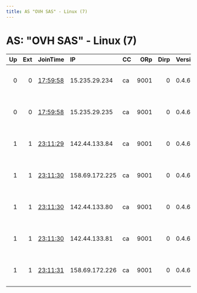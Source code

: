 ```yaml
---
title: AS "OVH SAS" - Linux (7)
---
```


# AS: "OVH SAS" - Linux (7)

|   Up |   Ext | JoinTime                                                                                              | IP             | CC   |   ORp |   Dirp | Version   | Contact                   | Nickname   |   eFamMembers |
|-----:|------:|:------------------------------------------------------------------------------------------------------|:---------------|:-----|------:|-------:|:----------|:--------------------------|:-----------|--------------:|
|    0 |     0 | [17:59:58](https://nusenu.github.io/OrNetStats/w/relay/1B3098A711D00ECD428576EB2E868ED4D22C96B1.html) | 15.235.29.234  | ca   |  9001 |      0 | 0.4.6.9   | root AT bungee DOT system | BSSP8      |             5 |
|    0 |     0 | [17:59:58](https://nusenu.github.io/OrNetStats/w/relay/31832D42A1B47E90970704FE6D7210D25FA1E5E3.html) | 15.235.29.235  | ca   |  9001 |      0 | 0.4.6.9   | root AT bungee DOT system | BSSP9      |             5 |
|    1 |     1 | [23:11:29](https://nusenu.github.io/OrNetStats/w/relay/A57C4F7FC2BCDCE41DBA2B310AFEB7E7EF0F6644.html) | 142.44.133.84  | ca   |  9001 |      0 | 0.4.6.9   | root AT bungee DOT system | BSSP4      |             6 |
|    1 |     1 | [23:11:30](https://nusenu.github.io/OrNetStats/w/relay/22694C10E4E04BD2C3C5D7F2FF21E284847792D7.html) | 158.69.172.225 | ca   |  9001 |      0 | 0.4.6.9   | root AT bungee DOT system | BSSP2      |             6 |
|    1 |     1 | [23:11:30](https://nusenu.github.io/OrNetStats/w/relay/2DB0F046584AFB4602BCBA2522A05F38DFD5FBD2.html) | 142.44.133.80  | ca   |  9001 |      0 | 0.4.6.9   | root AT bungee DOT system | BSSP1      |             9 |
|    1 |     1 | [23:11:30](https://nusenu.github.io/OrNetStats/w/relay/5E1EF2BF3DD1CEBE801FCF0441F18028E8D24581.html) | 142.44.133.81  | ca   |  9001 |      0 | 0.4.6.9   | root AT bungee DOT system | BSSP3      |             6 |
|    1 |     1 | [23:11:31](https://nusenu.github.io/OrNetStats/w/relay/B69656861030C7E89F63C9F4A8ABFCBF56E76013.html) | 158.69.172.226 | ca   |  9001 |      0 | 0.4.6.9   | root AT bungee DOT system | BSSP5      |             6 |
